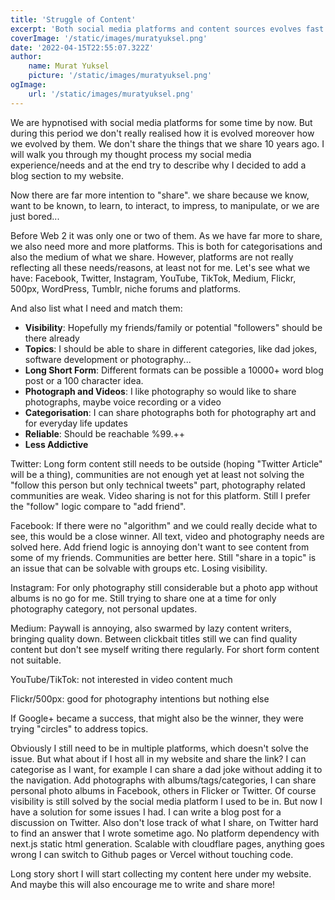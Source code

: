 ```yaml
---
title: 'Struggle of Content'
excerpt: 'Both social media platforms and content sources evolves fast and this brings a struggle about what to share, where to host, and for whom'
coverImage: '/static/images/muratyuksel.png'
date: '2022-04-15T22:55:07.322Z'
author:
    name: Murat Yuksel
    picture: '/static/images/muratyuksel.png'
ogImage:
    url: '/static/images/muratyuksel.png'
---
```


We are hypnotised with social media platforms for some time by now. 
But during this period we don't really realised how it is evolved moreover how we evolved by them. 
We don't share the things that we share 10 years ago. 
I will walk you through my thought process my social media experience/needs and at the end try to describe why I decided to add a blog section to my website.

Now there are far more intention to "share". we share because we know, want to be known, to learn, to interact, to impress, to manipulate, or we are just bored...

Before Web 2 it was only one or two of them. As we have far more to share, we also need more and more platforms. This is both for categorisations and also the medium of what we share. However, platforms are not really reflecting all these needs/reasons, at least not for me. Let's see what we have: Facebook, Twitter, Instagram, YouTube, TikTok, Medium, Flickr, 500px, WordPress, Tumblr, niche forums and platforms.

And also list what I need and match them: 
- **Visibility**: Hopefully my friends/family or potential "followers" should be there already 
- **Topics**: I should be able to share in different categories, like dad jokes, software development or photography...
- **Long Short Form**: Different formats can be possible a 10000+ word blog post or a 100 character idea.
- **Photograph and Videos**: I like photography so would like to share photographs, maybe voice recording or a video
- **Categorisation**: I can share photographs both for photography art and for everyday life updates
- **Reliable**: Should be reachable %99.++ 
- **Less Addictive**

Twitter: Long form content still needs to be outside (hoping "Twitter Article" will be a thing), communities are not enough yet at least not solving the "follow this person but only technical tweets" part, photography related communities are weak. Video sharing is not for this platform. Still I prefer the "follow" logic compare to "add friend". 

Facebook: If there were no "algorithm" and we could really decide what to see, this would be a close winner. All text, video and photography needs are solved here. Add friend logic is annoying don't want to see content from some of my friends. Communities are better here. Still "share in a topic" is an issue that can be solvable with groups etc. Losing visibility.

Instagram: For only photography still considerable but a photo app without albums is no go for me. Still trying to share one at a time for only photography category, not personal updates.

Medium: Paywall is annoying, also swarmed by lazy content writers, bringing quality down. Between clickbait titles still we can find quality content but don't see myself writing there regularly. For short form content not suitable.

YouTube/TikTok: not interested in video content much

Flickr/500px: good for photography intentions but nothing else

If Google+ became a success, that might also be the winner, they were trying "circles" to address topics.

Obviously I still need to be in multiple platforms, which doesn't solve the issue. 
But what about if I host all in my website and share the link? 
I can categorise as I want, for example I can share a dad joke without adding it to the navigation. 
Add photographs with albums/tags/categories,
I can share personal photo albums in Facebook, others in Flicker or Twitter.
Of course visibility is still solved by the social media platform I used to be in.
But now I have a solution for some issues I had. I can write a blog post for a discussion on Twitter.
Also don't lose track of what I share, on Twitter hard to find an answer that I wrote sometime ago.
No platform dependency with next.js static html generation. Scalable with cloudflare pages, anything goes wrong I can switch to Github pages or Vercel without touching code.

Long story short I will start collecting my content here under my website. And maybe this will also encourage me to write and share more!